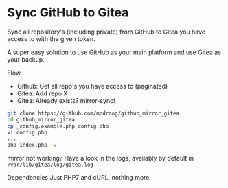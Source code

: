 Sync GitHub to Gitea 
==================
Sync all repository's (including private) from GitHub to Gitea you
have access to with the given token.

A super easy solution to use GitHub as your main platform and use
Gitea as your backup.

Flow
- Github: Get all repo's you have access to (paginated)
- Gitea: Add repo X
- Gitea: Already exists? mirror-sync!

```bash
git clone https://github.com/mpdroog/github_mirror_gitea
cd github_mirror_gitea
cp _config.example.php config.php
vi config.php
...
php index.php -v
```

mirror not working?
Have a look in the logs, availably by default in `/var/lib/gitea/log/gitea.log`

Dependencies
Just PHP7 and cURL, nothing more.
